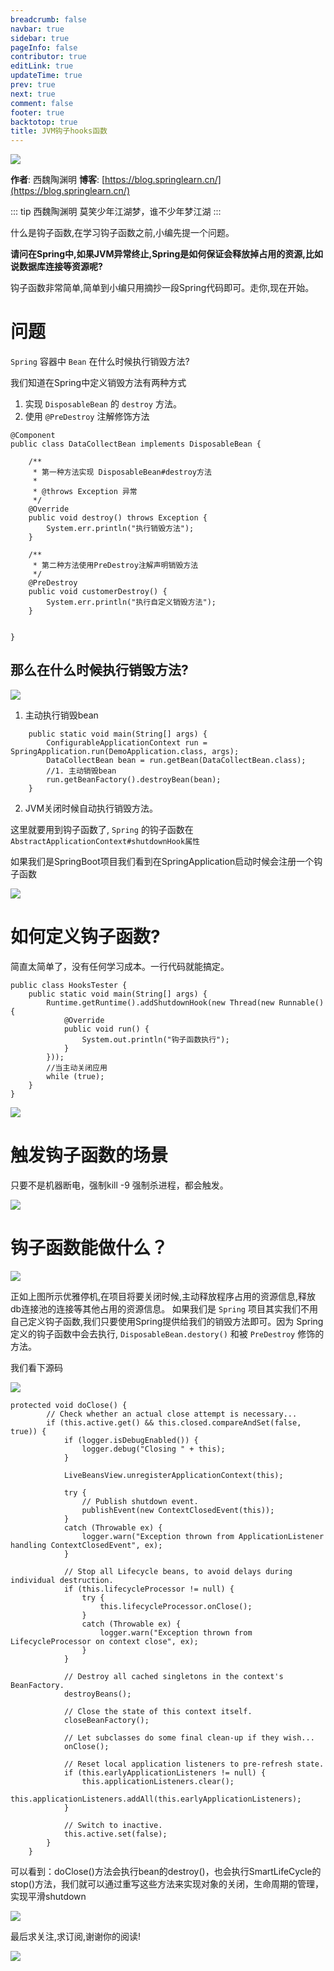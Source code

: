 ```yaml
---
breadcrumb: false
navbar: true
sidebar: true
pageInfo: false
contributor: true
editLink: true
updateTime: true
prev: true
next: true
comment: false
footer: true
backtotop: true
title: JVM钩子hooks函数
---
```



![](https://img.springlearn.cn/blog/learn_1589383784000.png)

**作者**: 西魏陶渊明
**博客**: [https://blog.springlearn.cn/](https://blog.springlearn.cn/)

::: tip 西魏陶渊明
莫笑少年江湖梦，谁不少年梦江湖
:::

什么是钩子函数,在学习钩子函数之前,小编先提一个问题。

**请问在Spring中,如果JVM异常终止,Spring是如何保证会释放掉占用的资源,比如说数据库连接等资源呢?**


钩子函数非常简单,简单到小编只用摘抄一段Spring代码即可。走你,现在开始。


# 问题

`Spring` 容器中 `Bean` 在什么时候执行销毁方法? 

我们知道在Spring中定义销毁方法有两种方式

1. 实现 `DisposableBean` 的 `destroy` 方法。
2. 使用 `@PreDestroy` 注解修饰方法

```
@Component
public class DataCollectBean implements DisposableBean {

    /**
     * 第一种方法实现 DisposableBean#destroy方法
     *
     * @throws Exception 异常
     */
    @Override
    public void destroy() throws Exception {
        System.err.println("执行销毁方法");
    }

    /**
     * 第二种方法使用PreDestroy注解声明销毁方法
     */
    @PreDestroy
    public void customerDestroy() {
        System.err.println("执行自定义销毁方法");
    }


}

```


## 那么在什么时候执行销毁方法?

![](https://img.springlearn.cn/blog/learn_1589471346000.png)

1. 主动执行销毁bean

```
    public static void main(String[] args) {
        ConfigurableApplicationContext run = SpringApplication.run(DemoApplication.class, args);
        DataCollectBean bean = run.getBean(DataCollectBean.class);
        //1. 主动销毁bean
        run.getBeanFactory().destroyBean(bean);
    }
```

2. JVM关闭时候自动执行销毁方法。

这里就要用到钩子函数了, `Spring` 的钩子函数在 `AbstractApplicationContext#shutdownHook属性`

如果我们是SpringBoot项目我们看到在SpringApplication启动时候会注册一个钩子函数

![](https://img.springlearn.cn/blog/learn_1589473259000.png)

# 如何定义钩子函数?

简直太简单了，没有任何学习成本。一行代码就能搞定。

```
public class HooksTester {
    public static void main(String[] args) {
        Runtime.getRuntime().addShutdownHook(new Thread(new Runnable() {
            @Override
            public void run() {
                System.out.println("钩子函数执行");
            }
        }));
        //当主动关闭应用
        while (true);
    }
}
```

![](https://img.springlearn.cn/blog/learn_1589471574000.png)
# 触发钩子函数的场景

只要不是机器断电，强制kill -9 强制杀进程，都会触发。

![](https://img.springlearn.cn/blog/learn_1589473502000.png)
    
# 钩子函数能做什么？

![](https://img.springlearn.cn/blog/learn_1589383970000.png)

正如上图所示优雅停机,在项目将要关闭时候,主动释放程序占用的资源信息,释放db连接池的连接等其他占用的资源信息。
如果我们是 `Spring` 项目其实我们不用自己定义钩子函数,我们只要使用Spring提供给我们的销毁方法即可。因为
Spring定义的钩子函数中会去执行, `DisposableBean.destory()` 和被 `PreDestroy` 修饰的方法。

我们看下源码

![](https://img.springlearn.cn/blog/learn_1589472185000.png)

```
protected void doClose() {
		// Check whether an actual close attempt is necessary...
		if (this.active.get() && this.closed.compareAndSet(false, true)) {
			if (logger.isDebugEnabled()) {
				logger.debug("Closing " + this);
			}

			LiveBeansView.unregisterApplicationContext(this);

			try {
				// Publish shutdown event.
				publishEvent(new ContextClosedEvent(this));
			}
			catch (Throwable ex) {
				logger.warn("Exception thrown from ApplicationListener handling ContextClosedEvent", ex);
			}

			// Stop all Lifecycle beans, to avoid delays during individual destruction.
			if (this.lifecycleProcessor != null) {
				try {
					this.lifecycleProcessor.onClose();
				}
				catch (Throwable ex) {
					logger.warn("Exception thrown from LifecycleProcessor on context close", ex);
				}
			}

			// Destroy all cached singletons in the context's BeanFactory.
			destroyBeans();

			// Close the state of this context itself.
			closeBeanFactory();

			// Let subclasses do some final clean-up if they wish...
			onClose();

			// Reset local application listeners to pre-refresh state.
			if (this.earlyApplicationListeners != null) {
				this.applicationListeners.clear();
				this.applicationListeners.addAll(this.earlyApplicationListeners);
			}

			// Switch to inactive.
			this.active.set(false);
		}
	}
```

可以看到：doClose()方法会执行bean的destroy()，也会执行SmartLifeCycle的stop()方法，我们就可以通过重写这些方法来实现对象的关闭，生命周期的管理，实现平滑shutdown


![](https://i03piccdn.sogoucdn.com/7eac32473373b70a)

最后求关注,求订阅,谢谢你的阅读!


![](https://img.springlearn.cn/blog/learn_1589360371000.png)
